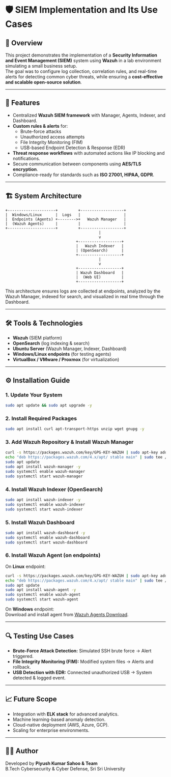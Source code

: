 # 🛡️ SIEM Implementation and Its Use Cases

## 📌 Overview
This project demonstrates the implementation of a **Security Information and Event Management (SIEM)** system using **Wazuh** in a lab environment simulating a small business setup.  
The goal was to configure log collection, correlation rules, and real-time alerts for detecting common cyber threats, while ensuring a **cost-effective and scalable open-source solution**.

---

## 🚀 Features
- Centralized **Wazuh SIEM framework** with Manager, Agents, Indexer, and Dashboard.  
- **Custom rules & alerts** for:  
  - Brute-force attacks  
  - Unauthorized access attempts  
  - File Integrity Monitoring (FIM)  
  - USB-based Endpoint Detection & Response (EDR)  
- **Threat response workflows** with automated actions like IP blocking and notifications.  
- Secure communication between components using **AES/TLS encryption**.  
- Compliance-ready for standards such as **ISO 27001, HIPAA, GDPR**.  

---

## 🏗️ System Architecture

```
+---------------------+         +-------------------+
|  Windows/Linux      |  Logs   |                   |
|  Endpoints (Agents) +-------->+   Wazuh Manager   |
|  (Wazuh Agents)     |         |                   |
+---------------------+         +-------------------+
                                         |
                                         v
                               +-------------------+
                               |   Wazuh Indexer   |
                               | (OpenSearch)      |
                               +-------------------+
                                         |
                                         v
                               +-------------------+
                               | Wazuh Dashboard   |
                               |  (Web UI)         |
                               +-------------------+
```

This architecture ensures logs are collected at endpoints, analyzed by the Wazuh Manager, indexed for search, and visualized in real time through the Dashboard.

---

## 🛠️ Tools & Technologies
- **Wazuh** (SIEM platform)  
- **OpenSearch** (log indexing & search)  
- **Ubuntu Server** (Wazuh Manager, Indexer, Dashboard)  
- **Windows/Linux endpoints** (for testing agents)  
- **VirtualBox / VMware / Proxmox** (for virtualization)  

---

## ⚙️ Installation Guide

### 1. Update Your System
```bash
sudo apt update && sudo apt upgrade -y
```

### 2. Install Required Packages
```bash
sudo apt install curl apt-transport-https unzip wget gnupg -y
```

### 3. Add Wazuh Repository & Install Wazuh Manager
```bash
curl -s https://packages.wazuh.com/key/GPG-KEY-WAZUH | sudo apt-key add -
echo "deb https://packages.wazuh.com/4.x/apt/ stable main" | sudo tee /etc/apt/sources.list.d/wazuh.list
sudo apt update
sudo apt install wazuh-manager -y
sudo systemctl enable wazuh-manager
sudo systemctl start wazuh-manager
```

### 4. Install Wazuh Indexer (OpenSearch)
```bash
sudo apt install wazuh-indexer -y
sudo systemctl enable wazuh-indexer
sudo systemctl start wazuh-indexer
```

### 5. Install Wazuh Dashboard
```bash
sudo apt install wazuh-dashboard -y
sudo systemctl enable wazuh-dashboard
sudo systemctl start wazuh-dashboard
```

### 6. Install Wazuh Agent (on endpoints)
On **Linux** endpoint:  
```bash
curl -s https://packages.wazuh.com/key/GPG-KEY-WAZUH | sudo apt-key add -
echo "deb https://packages.wazuh.com/4.x/apt/ stable main" | sudo tee /etc/apt/sources.list.d/wazuh.list
sudo apt update
sudo apt install wazuh-agent -y
sudo systemctl enable wazuh-agent
sudo systemctl start wazuh-agent
```

On **Windows** endpoint:  
Download and install agent from [Wazuh Agents Download](https://documentation.wazuh.com/current/installation-guide/installing-wazuh-agent/index.html).  

---

## 🔍 Testing Use Cases
- **Brute-Force Attack Detection:** Simulated SSH brute force → Alert triggered.  
- **File Integrity Monitoring (FIM):** Modified system files → Alerts and rollback.  
- **USB Detection with EDR:** Connected unauthorized USB → System detected & logged event.  

---

## 📈 Future Scope
- Integration with **ELK stack** for advanced analytics.  
- Machine learning-based anomaly detection.  
- Cloud-native deployment (AWS, Azure, GCP).  
- Scaling for enterprise environments.  

---

## 👨‍💻 Author
Developed by **Piyush Kumar Sahoo & Team**  
B.Tech Cybersecurity & Cyber Defense, Sri Sri University  
